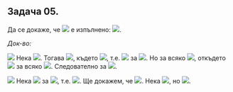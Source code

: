 ## Задача 05.

Да се докаже, че <img src="https://latex.codecogs.com/svg.latex?\Large&space;\forall{A_0,A_1,...,A_n}"> е изпълнено: <img src="https://latex.codecogs.com/svg.latex?\Large&space;P\big(\bigcap_{i=0}^{\infty}A_i\big)=\bigcap_{i=0}^{\infty}P\big(A_i\big)">.

*Док-во:*

<img src="https://latex.codecogs.com/svg.latex?\Large&space;(\subseteq)"> Нека <img src="https://latex.codecogs.com/svg.latex?\Large&space;X\in{P}\big(\bigcap_{i=0}^{\infty}A_i\big)">. Тогава <img src="https://latex.codecogs.com/svg.latex?\Large&space;X\subseteq\bigcap_{i=0}^{\infty}A_i\Leftrightarrow\forall{i},x\in{A_i}">, където <img src="https://latex.codecogs.com/svg.latex?\Large&space;x\in{X}">, т.е. <img src="https://latex.codecogs.com/svg.latex?\Large&space;\bigcap_{i=0}^{\infty}A_i\subseteq{A_k}"> за <img src="https://latex.codecogs.com/svg.latex?\Large&space;\forall{k}">. Но за всяко <img src="https://latex.codecogs.com/svg.latex?\Large&space;k\in{\mathbb{N}},{\;}\bigcap_{i=0}^{\infty}A_i\subseteq{A_k}">, откъдето <img src="https://latex.codecogs.com/svg.latex?\Large&space;X\in{A_k}"> за всяко <img src="https://latex.codecogs.com/svg.latex?\Large&space;k\in{\mathbb{N}}">. Следователно за <img src="https://latex.codecogs.com/svg.latex?\Large&space;\forall{k\in{\mathbb{N}}},{\;}x\in{P\big(A_k\big)}">.

<img src="https://latex.codecogs.com/svg.latex?\Large&space;(\supseteq)"> Нека <img src="https://latex.codecogs.com/svg.latex?\Large&space;Y\in{\bigcap_{i=0}^{\infty}}P\big(A_i\big)\Rightarrow{Y\in{P(A_0)}}{\;}\&{\;}Y\in{P(A_1)}{\;}\&{\;}..."> за <img src="https://latex.codecogs.com/svg.latex?\Large&space;\forall{i}\in{\mathbb{N}},{\;}Y\in{P(A_i)}">, т.е. <img src="https://latex.codecogs.com/svg.latex?\Large&space;Y\subseteq{A_i}">. Ще докажем, че <img src="https://latex.codecogs.com/svg.latex?\Large&space;Y\subseteq{\bigcap_{i=0}^{\infty}}A_i">. Нека <img src="https://latex.codecogs.com/svg.latex?\Large&space;y\in{Y}">, но <img src="https://latex.codecogs.com/svg.latex?\Large&space;\forall{i}Y\subseteq{A_i}\Rightarrow{y\in{A_i}},{\;}\forall{i}\in{\mathbb{N}}\Rightarow{y\in\bigcap_{i=0}^{\infty}}A_i\Rightarrow{y\subseteq}P\big(\bigcap_{i=0}^{\infty}A_i\big)">.
